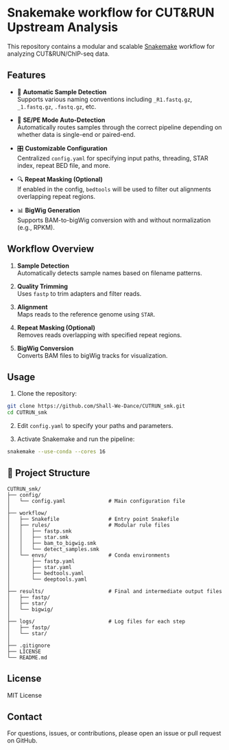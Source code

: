 # Snakemake workflow for CUT&RUN Upstream Analysis

This repository contains a modular and scalable [Snakemake](https://github.com/snakemake/snakemake) workflow for analyzing CUT&RUN/ChIP-seq data.

## Features

- 🧠 **Automatic Sample Detection**  
  Supports various naming conventions including `_R1.fastq.gz`, `_1.fastq.gz`, `.fastq.gz`, etc.

- 🔁 **SE/PE Mode Auto-Detection**  
  Automatically routes samples through the correct pipeline depending on whether data is single-end or paired-end.

- 🎛️ **Customizable Configuration**  
  Centralized `config.yaml` for specifying input paths, threading, STAR index, repeat BED file, and more.

- 🔍 **Repeat Masking (Optional)**  
  If enabled in the config, `bedtools` will be used to filter out alignments overlapping repeat regions.

- 📊 **BigWig Generation**  
  Supports BAM-to-bigWig conversion with and without normalization (e.g., RPKM).

## Workflow Overview

1. **Sample Detection**  
   Automatically detects sample names based on filename patterns.

2. **Quality Trimming**  
   Uses `fastp` to trim adapters and filter reads.

3. **Alignment**  
   Maps reads to the reference genome using `STAR`.

4. **Repeat Masking (Optional)**  
   Removes reads overlapping with specified repeat regions.

5. **BigWig Conversion**  
   Converts BAM files to bigWig tracks for visualization.

## Usage

1. Clone the repository:

```bash
git clone https://github.com/Shall-We-Dance/CUTRUN_smk.git
cd CUTRUN_smk
```

2. Edit `config.yaml` to specify your paths and parameters.

3. Activate Snakemake and run the pipeline:

```bash
snakemake --use-conda --cores 16
```

## 📁 Project Structure

```
CUTRUN_smk/
├── config/
│   └── config.yaml              # Main configuration file
│
├── workflow/
│   ├── Snakefile                # Entry point Snakefile
│   ├── rules/                   # Modular rule files
│   │   ├── fastp.smk
│   │   ├── star.smk
│   │   ├── bam_to_bigwig.smk
│   │   └── detect_samples.smk
│   └── envs/                    # Conda environments
│       ├── fastp.yaml
│       ├── star.yaml
│       ├── bedtools.yaml
│       └── deeptools.yaml
│
├── results/                     # Final and intermediate output files
│   ├── fastp/
│   ├── star/
│   └── bigwig/
│
├── logs/                        # Log files for each step
│   ├── fastp/
│   └── star/
│
├── .gitignore
├── LICENSE
└── README.md
```

## License

MIT License

## Contact

For questions, issues, or contributions, please open an issue or pull request on GitHub.
